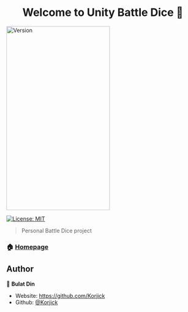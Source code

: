 <h1 align="center">Welcome to Unity Battle Dice 👋</h1>
<img alt="Version" width="270" height="480" src="https://user-images.githubusercontent.com/32599955/174463072-62cba4a5-0ff8-4434-b05b-2a90e9399478.png" />
<p>
  <a href="#" target="_blank">
    <img alt="License: MIT" src="https://img.shields.io/badge/License-MIT-yellow.svg" />
  </a>
</p>

> Personal Battle Dice project

### 🏠 [Homepage](https://github.com/Korjick/Informatics-First-Semester-HW)

## Author

👤 **Bulat Din**

* Website: https://github.com/Korjick
* Github: [@Korjick](https://github.com/Korjick)
